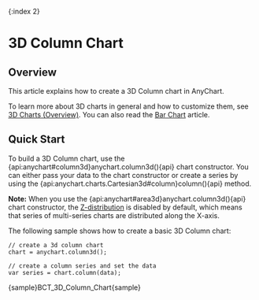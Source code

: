 {:index 2}
# 3D Column Chart

## Overview

This article explains how to create a 3D Column chart in AnyChart.

To learn more about 3D charts in general and how to customize them, see [3D Charts (Overview)](Overview). You can also read the [Bar Chart](../Bar_Chart) article.

## Quick Start

To build a 3D Column chart, use the {api:anychart#column3d}anychart.column3d(){api} chart constructor. You can either pass your data to the chart constructor or create a series by using the {api:anychart.charts.Cartesian3d#column}column(){api} method.

**Note:** When you use the {api:anychart#area3d}anychart.column3d(){api} chart constructor, the [Z-distribution](Overview#z-distribution) is disabled by default, which means that series of multi-series charts are distributed along the X-axis.

The following sample shows how to create a basic 3D Column chart:

```
// create a 3d column chart
chart = anychart.column3d();

// create a column series and set the data
var series = chart.column(data);
```

{sample}BCT\_3D\_Column\_Chart{sample}